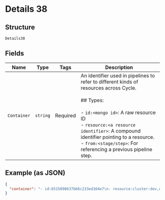 
# Details 38

## Structure

`Details38`

## Fields

| Name | Type | Tags | Description |
|  --- | --- | --- | --- |
| `Container` | `string` | Required | An identifier used in pipelines to refer to different kinds of resources across Cycle.<br><br>## Types:<br><br>- `id:<mongo id>`: A raw resource ID<br>- `resource:<a resource identifier>`: A compound identifier pointing to a resource.<br>- `from:<stage/step>`: For referencing a previous pipeline step. |

## Example (as JSON)

```json
{
  "container": "- id:6515098637b66c233ed164e7\n- resource:cluster:dev,env:demo,container:api\n- from:/image-create\n"
}
```

